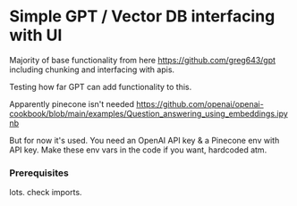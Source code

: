 # Simple GPT / Vector DB interfacing with UI

Majority of base functionality from here https://github.com/greg643/gpt including chunking and interfacing with apis.

Testing how far GPT can add functionality to this.

Apparently pinecone isn't needed https://github.com/openai/openai-cookbook/blob/main/examples/Question_answering_using_embeddings.ipynb

But for now it's used. You need an OpenAI API key & a Pinecone env with API key. Make these env vars in the code if you want, hardcoded atm.

### Prerequisites

lots. check imports.


